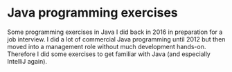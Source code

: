 # Java programming exercises
Some programming exercises in Java I did back in 2016 in preparation for
a job interview. I did a lot of commercial Java programming until 2012 but 
then moved into a management role without much development hands-on. Therefore
I did some exercises to get familiar with Java (and especially IntelliJ again).
